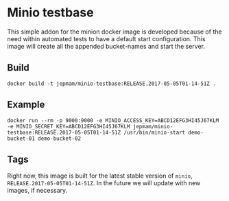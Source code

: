 # Minio testbase

This simple addon for the minion docker image is developed because of the need within automated tests to have a default start configuration. This image will create all the appended bucket-names and start the server.

## Build

```
docker build -t jepmam/minio-testbase:RELEASE.2017-05-05T01-14-51Z .
```

## Example

```
docker run --rm -p 9000:9000 -e MINIO_ACCESS_KEY=ABCD12EFG3HI45J67KLM -e MINIO_SECRET_KEY=ABCD12EFG3HI45J67KLM jepmam/minio-testbase:RELEASE.2017-05-05T01-14-51Z /usr/bin/minio-start demo-bucket-01 demo-bucket-02
```

## Tags

Right now, this image is built for the latest stable version of `minio`, `RELEASE.2017-05-05T01-14-51Z`. In the future we will update with new images, if necessary.
